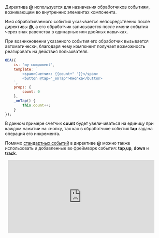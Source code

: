 Директива **@** используется для назначения обработчиков событиям, возникающим во внутренних элементах компонента.

Имя обрабатываемого события указывается непосредственно после директивы **@**, а его обработчик записывается после имени события через знак равенства в одинарных или двойных кавычках.

При возникновении указанного события его обработчик вызывается автоматически, благодаря чему компонент получает возможность реагировать на действия пользователя.

```javascript _run_edit_[my-component.js]
ODA({
    is: 'my-component',
    template: `
        <span>Счетчик: {{count+" "}}</span>
        <button @tap="_onTap">Кнопка</button>
    `,
    props: {
        count: 0
    },
    _onTap() {
        this.count++;
    }
});
```

В данном примере счетчик **count** будет увеличиваться на единицу при каждом нажатии на кнопку, так как в обработчике события **tap** задана операция его инкремента.

Помимо [стандартных событий](https://www.w3.org/TR/uievents/#event-types) в директиве **@** можно также использовать и добавленные во фреймворк события: **tap**,**up**, **down** и **track**.

<div style="position:relative;padding-bottom:48%; margin:10px">
    <iframe src="https://www.youtube.com/embed/aRW3Eg4lvMM?start=0" frameborder="0" allow="accelerometer; autoplay; encrypted-media; gyroscope; picture-in-picture" allowfullscreen
    	style="position:absolute;width:100%;height:100%;"></iframe>
</div>
